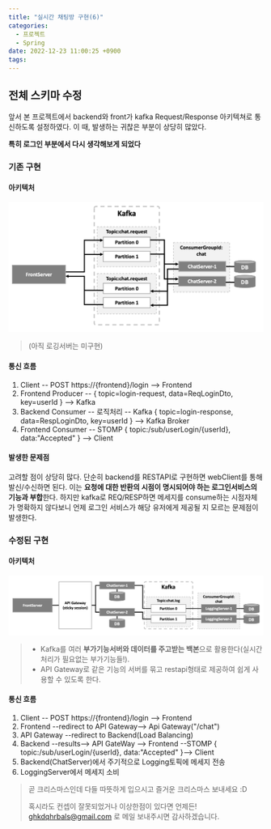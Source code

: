 ```yaml
---
title: "실시간 채팅방 구현(6)"
categories:
  - 프로젝트
  - Spring
date: 2022-12-23 11:00:25 +0900
tags:
---
```

## 전체 스키마 수정
앞서 본 프로젝트에서 backend와 front가 kafka Request/Response 아키텍쳐로 통신하도록 설정하였다. 이 때, 발생하는 귀찮은 부분이 상당히 많았다.

**특히 로그인 부분에서 다시 생각해보게 되었다**

### 기존 구현
#### 아키텍처
![img](../../assets/img/kafka/kafkaVersion.png)
> (아직 로깅서버는 미구현)
#### 통신 흐름
1. Client -- POST https://{frontend}/login --> Frontend
2. Frontend Producer -- { topic=login-request, data=ReqLoginDto, key=userId } --> Kafka
3. Backend Consumer -- 로직처리 -- Kafka { topic=login-response, data=RespLoginDto, key=userId } --> Kafka Broker
4. Frontend Consumer -- STOMP { topic:/sub/userLogin/{userId}, data:"Accepted" } --> Client

#### 발생한 문제점
고려할 점이 상당히 많다. 단순히 backend를 RESTAPI로 구현하면 webClient를 통해 발신/수신하면 된다. 이는 **요청에 대한 반환의 시점이 명시되어야 하는 로그인서비스의 기능과 부합**한다. 하지만 kafka로 REQ/RESP하면 메세지를 consume하는 시점자체가 명확하지 않다보니 언제 로그인 서비스가 해당 유저에게 제공될 지 모르는 문제점이 발생한다.

### 수정된 구현
#### 아키텍처
![img](../../assets/img/kafka/kafkaVersion2.png)
> * Kafka를 여러 **부가기능서버와 데이터를 주고받는 백본**으로 활용한다(실시간 처리가 필요없는 부가기능들!).
> * API Gateway로 같은 기능의 서버를 묶고 restapi형태로 제공하여 쉽게 사용할 수 있도록 한다.

#### 통신 흐름
1. Client -- POST https://{frontend}/login --> Frontend
2. Frontend --redirect to API Gateway--> Api Gateway("/chat")
3. API Gateway --redirect to Backend(Load Balancing)
4. Backend --results--> API GateWay --> Frontend --STOMP { topic:/sub/userLogin/{userId}, data:"Accepted" }--> Client
5. Backend(ChatServer)에서 주기적으로 Logging토픽에 메세지 전송
6. LoggingServer에서 메세지 소비

> 곧 크리스마스인데 다들 따뜻하게 입으시고 즐거운 크리스마스 보내세요 :D
>
> 혹시라도 컨셉이 잘못되었거나 이상한점이 있다면 언제든! ghkdqhrbals@gmail.com 로 메일 보내주시면 감사하겠습니다.
